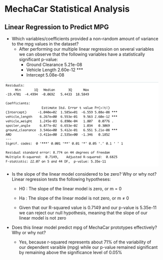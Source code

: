 # MechaCar Statistical Analysis

## Linear Regression to Predict MPG
- Which variables/coefficients provided a non-random amount of variance to the mpg values in the dataset?
  - After performing our multiple linear regression on several variables we can observe that the following variables have a statistically significant p-value: 
    - Ground Clearance 5.21e-08
    - Vehicle Length 2.60e-12 ***
    - Intercept 5.08e-08
    
 ![Multiple Linear Regression](/Resources/Deliverable1.png)

- Is the slope of the linear model considered to be zero? Why or why not?
  Linear regression tests the following hypotheses:
    - H0 : The slope of the linear model is zero, or m = 0
    - Ha : The slope of the linear model is not zero, or m ≠ 0

    - Given that our R-squared value is 0.7149 and our p-value is 5.35e-11 we can reject our null hypothesis, meaning that the slope of our linear model is not zero

- Does this linear model predict mpg of MechaCar prototypes effectively? Why or why not?
  - Yes, because r-squared represents about 71% of the variability of our dependent varaible (mpg) while our p-value remained significant by remaining above the significance level of 0.05%
